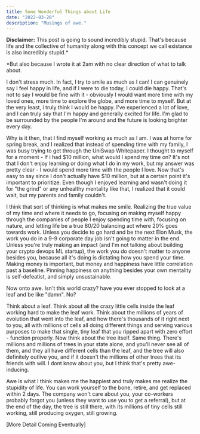 ```yaml
---
title: Some Wonderful Things about Life
date: "2022-03-28"
description: "Musings of awe."
---
```


**Disclaimer:** This post is going to sound incredibly stupid. That's because life and the collective of humanity along with this concept we call existance is also incredibly stupid.\*

\*But also because I wrote it at 2am with no clear direction of what to talk about.

I don't stress much. In fact, I try to smile as much as I can! I can genuinely say I feel happy in life, and if I were to die today, I could die happy. That's not to say I would be fine with it - obviously I would want more time with my loved ones, more time to explore the globe, and more time to myself. But at the very least, i truly think I would be happy. I've experienced a lot of love, and I can truly say that I'm happy and generally excited for life. I'm glad to be surrounded by the people I'm around and the future is looking brighter every day.

Why is it then, that I find myself working as much as I am. I was at home for spring break, and I realized that instead of spending time with my family, I was busy trying to get through the UniSwap Whitepaper. I thought to myself for a moment - If i had $10 million, what would I spend my time on? It's not that I don't enjoy learning or doing what I do in my work, but my answer was pretty clear - I would spend more time with the people I love. Now that's easy to say since I don't actually have $10 million, but at a certain point it's important to prioritize. Even though I enjoyed learning and wasn't doing it for "the grind" or any unhealthy mentality like that, I realized that it could wait, but my parents and family couldn't.

I think that sort of thinking is what makes me smile. Realizing the true value of my time and where it needs to go, focusing on making myself happy through the companies of people I enjoy spending time with, focusing on nature, and letting life be a true 80/20 balancing act where 20% goes towards work. Unless you decide to go hard and be the next Elon Musk, the work you do in a 9-9 corporate day job isn't going to matter in the end. Unless you're truly making an impact (and I'm not talking about building your crypto devops ML startup), the work you do doesn't matter to anyone besides you, because all it's doing is dictating how you spend your time. Making money is important, but money and happiness have little correlation past a baseline. Pinning happiness on anything besides your own mentality is self-defeatist, and simply unsustainable.

Now onto awe. Isn't this world crazy? have you ever stopped to look at a leaf and be like "damn". No?

Think about a leaf. Think about all the crazy little cells inside the leaf working hard to make the leaf work. Think about the millions of years of evolution that went into the leaf, and how there's thousands of it right next to you, all with millions of cells all doing different things and serving various purposes to make that single, tiny leaf that you ripped apart with zero effort - function properly. Now think about the tree itself. Same thing. There's millions and millions of trees in your state alone, and you'll never see all of them, and they all have different cells than the leaf, and the tree will also definitely outlive you, and if it doesn't the millions of other trees that its friends with will. I dont know about you, but I think that's pretty awe-inducing.

Awe is what I think makes me the happiest and truly makes me realize the stupidity of life. You can work yourself to the bone, retire, and get replaced within 2 days. The company won't care about you, your co-workers probably forgot you (unless they want to use you to get a referral), but at the end of the day, the tree is still there, with its millions of tiny cells still working, still producing oxygen, still growing.

[More Detail Coming Eventually]
